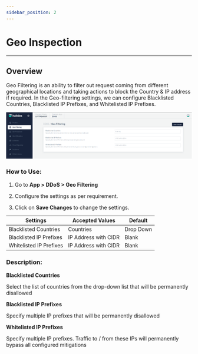 ```yaml
---
sidebar_position: 2
---
```


# Geo Inspection

---

## Overview

Geo Filtering is an ability to filter out request coming from different geographical locations and taking actions to block the Country & IP address if required. In the Geo-filtering settings, we can configure Blacklisted Countries, Blacklisted IP Prefixes, and Whitelisted IP Prefixes.

![geo_filtering](/img/ddos/v2/geofiltering.png)

### How to Use:

1. Go to **App > DDoS > Geo Filtering**

2. Configure the settings as per requirement.

3. Click on **Save Changes** to change the settings.

| Settings                | Accepted Values      | Default   |
|-------------------------|----------------------|-----------|
| Blacklisted Countries   | Countries            | Drop Down |
| Blacklisted IP Prefixes | IP Address with CIDR | Blank     |
| Whitelisted IP Prefixes | IP Address with CIDR | Blank     |

### Description:

**Blacklisted Countries**

Select the list of countries from the drop-down list that will be permanently disallowed

 **Blacklisted IP Prefixes**

Specify multiple IP prefixes that will be permanently disallowed

**Whitelisted IP Prefixes**

Specify multiple IP prefixes. Traffic to / from these IPs will permanently bypass all configured mitigations